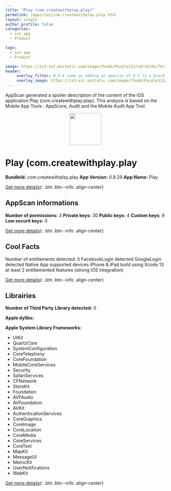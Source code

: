 ```yaml
---
title: "Play (com.createwithplay.play)"
permalink: /apps/ios/com.createwithplay.play.html
layout: single
author_profile: false
categories: 
  - ios app 
  - Product 

tags: 
  - ios app 
  - Product 

image: https://is3-ssl.mzstatic.com/image/thumb/Purple112/v4/1d/da/f0/1ddaf079-0c27-45d0-4ec9-18e68fab7784/AppIcon-1x_U007emarketing-0-7-0-85-220.png/512x512bb.jpg
header: 
     overlay_filter: 0.5 # same as adding an opacity of 0.5 to a black background
     overlay_image: https://is3-ssl.mzstatic.com/image/thumb/Purple112/v4/1d/da/f0/1ddaf079-0c27-45d0-4ec9-18e68fab7784/AppIcon-1x_U007emarketing-0-7-0-85-220.png/512x512bb.jpg
---
```

AppScan generated a spoiler description of the content of the iOS application Play (com.createwithplay.play). This analysis is based on the Mobile App Tools : AppScore, Audit and the Mobile Audit App Tool.

  
  
<div style="text-align: center;"><img src="https://is3-ssl.mzstatic.com/image/thumb/Purple112/v4/1d/da/f0/1ddaf079-0c27-45d0-4ec9-18e68fab7784/AppIcon-1x_U007emarketing-0-7-0-85-220.png/512x512bb.jpg" width="100" height="100"></div>  
  
# Play (com.createwithplay.play

**BundleId:** com.createwithplay.play
**App Version:** 0.9.29
**App Name:** Play


[Get more details](/pricing.html){: .btn .btn--info .align-center}  
  
## AppScan informations 

**Number of permissions:** 3
**Private keys:** 30
**Public keys:** 4
**Custom keys:** 9
**Low securit keys:** 0
  
[Get more details](/pricing.html){: .btn .btn--info .align-center}

## Cool Facts

Number of entitlements detected: 5
FacebookLogin detected
GoogleLogin detected
Native App
supported devices iPhone & iPad
build using Xcode 13
at least 2 entitlemented features (strong iOS integration)
  
[Get more details](/pricing.html){: .btn .btn--info .align-center}

## Librairies 
**Number of Third Party Library detected:** 0

**Apple dylibs:**


**Apple System Library Frameworks:**
- UIKit
- QuartzCore
- SystemConfiguration
- CoreTelephony
- CoreFoundation
- MobileCoreServices
- Security
- SafariServices
- CFNetwork
- StoreKit
- Foundation
- AVFAudio
- AVFoundation
- AVKit
- AuthenticationServices
- CoreGraphics
- CoreImage
- CoreLocation
- CoreMedia
- CoreServices
- CoreText
- MapKit
- MessageUI
- MetricKit
- UserNotifications
- WebKit


  
[Get more details](/pricing.html){: .btn .btn--info .align-center}

